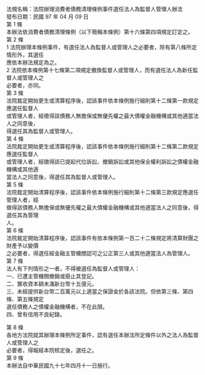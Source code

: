 法規名稱：法院辦理消費者債務清理條例事件選任法人為監督人管理人辦法  
發布日期：民國 97 年 04 月 09 日  
第 1 條  
本辦法依消費者債務清理條例（以下簡稱本條例）第十六條第四項規定訂定之。  
第 2 條  
1 法院辦理本條例事件，有選任法人為監督人或管理人之必要者，除有第八條所定情形外，其選任  
應依本辦法規定為之。  
2 法院依本條例第十七條第二項規定撤換監督人或管理人，而有選任法人為新任監督人或管理人之  
必要者，亦同。  
第 3 條  
法院裁定開始更生或清算程序後，認該事件依本條例施行細則第十二條第一款規定應選任監督人  
或管理人者，經徵得該債務人無擔保或無優先權之最大債權金融機構或其他適當法人之同意後，  
得選任其為監督人或管理人。  
第 4 條  
法院裁定開始更生或清算程序後，認該事件依本條例施行細則第十二條第二款規定應選任監督人  
或管理人者，經徵得該已提起代位訴訟、撤銷訴訟或其他保全權利訴訟之債權金融機構或其他適  
當法人之同意後，得選任其為監督人或管理人。  
第 5 條  
法院裁定開始清算程序後，認該事件依本條例施行細則第十二條第三款規定應選任管理人者，經  
徵得該債務人無擔保或無優先權之最大債權金融機構或其他適當法人之同意後，得選任其為管理  
人。  
第 6 條  
法院裁定開始清算程序後，認該事件有依本條例第一百二十二條規定將清算財團之財產予以變價  
之必要者，得選任經金融主管機關認可之公正第三人或其他適當法人為管理人。  
第 7 條  
法人有下列情形之一者，不得被選任為監督人或管理人：  
一、已遭主管機關撤銷或廢止其登記。  
二、實收資本額未滿新台幣十五億元。  
三、未經提供新台幣二百萬元以上適當之保證金於各該法院。但依第三條、第四條、第五條規定  
選任債務人之債權金融機構者，不在此限。  
四、曾有信用不良紀錄。  


第 8 條  
各地方法院就其辦理本條例所定事件，認有選任本辦法所定條件以外之法人為監督人或管理人之  
必要者，得報經本院核定後，選任之。  
第 9 條  
本辦法自中華民國九十七年四月十一日施行。  



